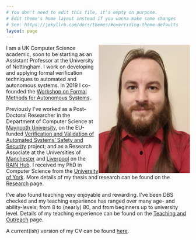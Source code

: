 ```yaml
---
# You don't need to edit this file, it's empty on purpose.
# Edit theme's home layout instead if you wanna make some changes
# See: https://jekyllrb.com/docs/themes/#overriding-theme-defaults
layout: page
---
```




<img alt="A picture of Matt Luckcuk taken in 2021. He is a white man with an oval face, long brown hair that comes over his shoulders, and a medium-length brown beard. He is smiling, slightly and looking straight into the camera lens." style="float: right" class="w3-round" src="/files/images/MUCard.png">

I am a UK Computer Science academic, soon to be starting as an Assistant Professor at the University of Nottingham. I work on developing and applying formal verification techniques to automated and autonomous systems. In 2019 I co-founded the [Workshop on Formal Methods for Autonomous Systems](https://fmasworkshop.github.io/).

Previously I've worked as a Post-Doctoral Researcher in the Department of Computer Science at [Maynooth University](https://www.maynoothuniversity.ie/computer-science), on the EU-funded [Verification and Validation of Automated Systems’ Safety and Security](https://valu3s.eu/) project; and as a Research Associate at the Universities of [Manchester](https://www.cs.manchester.ac.uk/research/expertise/autonomy-and-verification/) and [Liverpool](https://www.liverpool.ac.uk/computer-science/) on the [RAIN Hub](https://rainhub.org.uk/). I received my PhD in Computer Science from the [University of York](https://www.cs.york.ac.uk/). More details of my thesis and research can be found on the [Research](/research/) page.

I've also found teaching very enjoyable and rewarding. I've been DBS checked and my teaching experience has ranged over many age- and ability-levels; from 8 to (nearly) 80, and from beginners up to university level. Details of my teaching experience can be found on the [Teaching and Outreach](/teaching/) page.

A current(ish) version of my CV can be found [here](/files/MSL-CV.pdf).


